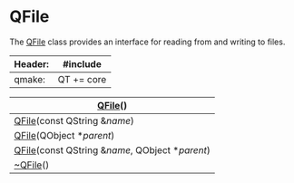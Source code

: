# QFile

The [QFile](qfile.html) class provides an interface for reading from and writing to files.

| Header: | #include <QFile> |
| ------- | ---------------- |
| qmake:  | QT += core       |

| [QFile](qfile.html#QFile)()                                  |
| ------------------------------------------------------------ |
| [QFile](qfile.html#QFile-1)(const QString &*name*)           |
| [QFile](qfile.html#QFile-2)(QObject **parent*)               |
| [QFile](qfile.html#QFile-3)(const QString &*name*, QObject **parent*) |
| [~QFile](qfile.html#dtor.QFile)()                            |

